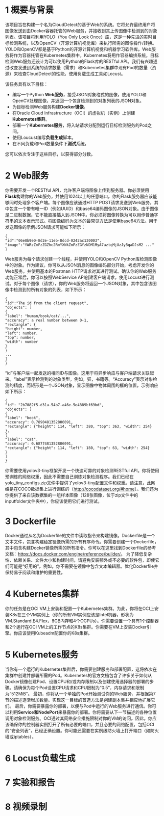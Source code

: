 # 1 概要与背景
该项目旨在构建一个名为CloudDetect的基于Web的系统。它将允许最终用户将图像发送到由Docker容器托管的Web服务，并接收到其上传图像中检测到的对象列表。该项目将利用YOLO（You Only Look Once）库，这是一种先进的实时目标检测系统，以及OpenCV（开源计算机视觉库）来执行所需的图像操作/转换。YOLO和OpenCV都是基于Python的开源计算机视觉和机器学习软件库。Web服务将作为容器托管在Kubernetes集群中。Kubernetes将用作容器编排系统。目标检测Web服务还设计为可以使用Python的Flask库的RESTful API。我们有兴趣通过改变发送到系统的请求数量（需求）和Kubernetes集群中现有Pod的数量（资源）来检查CloudDetect的性能，使用负载生成工具如Locust。

该任务具有以下目标：

- 编写一个Python **Web服务**，接受JSON对象格式的图像，使用YOLO和OpenCV处理图像，并返回一个包含检测到的对象列表的JSON对象。
- 为目标检测Web服务构建**Docker镜像**。
- 在Oracle Cloud Infrastructure（OCI）的虚拟机（实例）上创建**Kubernetes集群**。
- 部署一个**Kubernetes服务**，将入站请求分配到运行目标检测服务的Pod之间。
- 使用Loucust编写**负载生成**脚本。
- 在不同负载和Pod数量条件下**测试**系统。

您可以依次专注于这些目标，以获得部分分数。

# 2 Web服务
你需要开发一个RESTful API，允许客户端将图像上传到服务器。你必须使用**Flask**构建你的Web服务，并使用1024以上的任意端口。你的Flask服务器应该能够同时处理多个客户端。每个图像应该通过HTTP POST请求发送到Web服务，其中包含一个带有唯一ID（例如UUID）和base64编码图像的JSON对象。由于图像是二进制数据，它不能直接插入到JSON中。你必须将图像转换为可以用作普通字符串的文本表示形式。将图像编码为文本的最常见方法是使用base64方法。用于发送图像的示例JSON请求可能如下所示：
```
{
"id":"06e8b9e0-8d2e-11eb-8dcd-0242ac130003",
"image":"YWRzZmFzZGZhc2RmYXNkZmFzZGYzNDM1MyA7aztqMjUzJyBqaDJsM2 ..."
}
```
Web服务为每个请求创建一个线程，并使用YOLO和OpenCV Python库检测图像中的对象。作为建议，你可以从JSON消息的图像编码部分开始，考虑开发你的Web服务，并使用基本的Postman HTTP请求对其进行测试。确认你的Web服务功能正常后，你可以按照WebService API创建客户端请求，使用Locust进行测试。对于每个图像（请求），你的Web服务将返回一个JSON对象，其中包含该图像中检测到的所有对象的列表，如下所示：
```
{
"id":"The id from the client request",
"objects": [
{
"label": "human/book/cat/...",
"accuracy": a real number between 0-1,
"rectangle": {
"height": number,
"left": number,
"top": number,
"width": number
}
}
...
]
}
```
“id”与客户端一起发送的相同ID与图像。这用于将异步响应与客户端请求关联起来。“label”表示检测到的对象类型，例如，猫，书籍等。“Accuracy”表示对象检测的精度，而矩形是一个JSON对象，显示图像中物体周围的框的位置。示例响应如下所示：
```
{
"id": "2b7082f5-d31a-54b7-a46e-5e4889bf69bd",
"objects": [
{
"label": "book",
"accuracy": 0.7890481352806091,
"rectangle": {"height": 114, "left": 380, "top": 363, "width": 254}
},
{
"label": "cat",
"accuracy": 0.6877481352806091,
"rectangle": {"height": 114, "left": 180, "top": 63, "width": 254}
}
]
}
```
你需要使用yolov3-tiny框架开发一个快速可靠的对象检测RESTful API。你将使用预训练的网络权重，因此不需要自己训练对象检测程序。我们已经在yolo_tiny_configs.zip文件中提供了yolov3-tiny配置文件和权重。请注意，此网络是在COCO数据集上进行训练的（<http://cocodataset.org/#home>）。我们还为你提供了来自该数据集的一组样本图像（128张图像，位于zip文件中的inputfolder文件夹中），你应该使用它们进行测试。

# 3 Dockerfile
Docker通过从名为Dockerfile的文件中读取指令来构建镜像。Dockerfile是一个文本文件，包含构建给定镜像所需的所有有序命令。你需要创建一个Dockerfile，其中包含构建Docker镜像所需的所有指令。你可以在这里找到Dockerfile的参考文档：<https://docs.docker.com/engine/reference/builder/>。
为了降低复杂性、依赖关系、文件大小和构建时间，请避免安装额外或不必要的软件包，即使它们可能是“好用的”。例如，你不需要在镜像中包含文本编辑器。优化Dockerfile并保持易于阅读和维护的重要性。

# 4 Kubernetes集群
你的任务是在OCI VM上安装和配置一个Kubernetes集群。为此，你将在OCI上安装K8s在三个VM实例上（你的所有VM实例应该是Intel机器，形状为VM.Standard.E4.Flex，8GB内存和4个OCPUs）。你需要设置一个具有1个控制器和2个运行在OCI VM上的工作节点的K8s集群。你需要在VM上安装Docker引擎。你应该使用Kubeadm配置你的K8s集群。
# 5 Kubernetes服务
当你有一个运行的Kubernetes集群后，你需要创建服务和部署配置，这将依次在集群中创建并部署所需的Pod。Kubernetes的官方文档包含了许多关于如何从Docker镜像创建Pod、设置CPU和/或内存限制以及创建使用选择器的部署的步骤。请确保为每个Pod设置CPU请求和CPU限制为“0.5”，内存请求和限制为“512MiB”。
最初，你将从一个单独的Pod开始测试你的Web服务，并根据第7节的描述逐渐增加数量。实现这一目标的首选方法是创建副本集并相应地扩展它们。
最后，你需要暴露你的部署，以便与Pod中运行的Web服务进行通信。你可以利用**Service和NodePort**来暴露你的部署。你将需要从下一节描述的各种位置调用对象检测服务。OCI通过其网络安全措施限制对你的VM的访问。因此，你应该确保你的控制器实例打开了所有必要的端口，并且必要的网络配置，包括OCI的“安全列表”，已经正确设置。你可能还需要在实例级防火墙上打开端口（如防火墙或iptables）。

# 6 Locust负载生成

# 7 实验和报告

# 8 视频录制